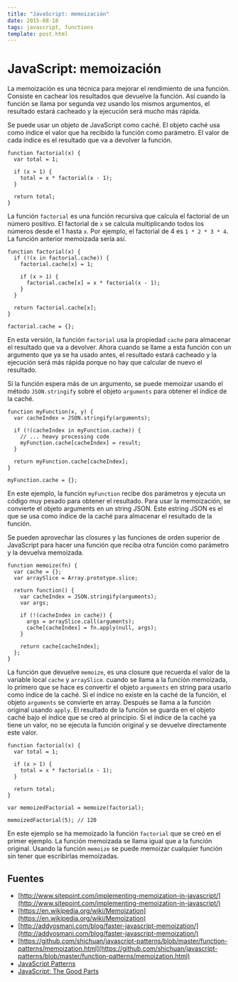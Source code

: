 ```yaml
---
title: "JavaScript: memoización"
date: 2015-08-18
tags: javascript, functions
template: post.html
---
```


# JavaScript: memoización

La memoización es una técnica para mejorar el rendimiento de una función. Consiste en cachear los resultados que devuelve la función. Así cuando la función se llama por segunda vez usando los mismos argumentos, el resultado estará cacheado y la ejecución será mucho más rápida.

Se puede usar un objeto de JavaScript como caché. El objeto caché usa como índice el valor que ha recibido la función como parámetro. El valor de cada índice es el resultado que va a devolver la función.

    function factorial(x) {
      var total = 1;

      if (x > 1) {
        total = x * factorial(x - 1);
      }

      return total;
    }

La función `factorial` es una función recursiva que calcula el factorial de un número positivo. El factorial de `x` se calcula multiplicando todos los números desde el 1 hasta `x`. Por ejemplo, el factorial de 4 es `1 * 2 * 3 * 4`. La función anterior memoizada sería así.

    function factorial(x) {
      if (!(x in factorial.cache)) {
        factorial.cache[x] = 1;

        if (x > 1) {
          factorial.cache[x] = x * factorial(x - 1);
        }
      }

      return factorial.cache[x];
    }

    factorial.cache = {};

En esta versión, la función `factorial` usa la propiedad `cache` para almacenar el resultado que va a devolver. Ahora cuando se llame a esta función con un argumento que ya se ha usado antes, el resultado estará cacheado y la ejecución será más rápida porque no hay que calcular de nuevo el resultado.

Si la función espera más de un argumento, se puede memoizar usando el método `JSON.stringify` sobre el objeto `arguments` para obtener el índice de la caché.

    function myFunction(x, y) {
      var cacheIndex = JSON.stringify(arguments);

      if (!(cacheIndex in myFunction.cache)) {
        // ... heavy processing code
        myFunction.cache[cacheIndex] = result;
      }

      return myFunction.cache[cacheIndex];
    }

    myFunction.cache = {};

En este ejemplo, la función `myFunction` recibe dos parámetros y ejecuta un código muy pesado para obtener el resultado. Para usar la memoización, se convierte el objeto arguments en un string JSON. Este estring JSON es el que se usa como índice de la caché para almacenar el resultado de la función.

Se pueden aprovechar las closures y las funciones de orden superior de JavaScript para hacer una función que reciba otra función como parámetro y la devuelva memoizada.

    function memoize(fn) {
      var cache = {};
      var arraySlice = Array.prototype.slice;

      return function() {
        var cacheIndex = JSON.stringify(arguments);
        var args;

        if (!(cacheIndex in cache)) {
          args = arraySlice.call(arguments);
          cache[cacheIndex] = fn.apply(null, args);
        }

        return cache[cacheIndex];
      };
    }

La función que devuelve `memoize`, es una closure que recuerda el valor de la variable local `cache` y `arraySlice`. cuando se llama a la función memoizada, lo primero que se hace es convertir el objeto `arguments` en string para usarlo como índice de la caché. Si el índice no existe en la caché de la función, el objeto `arguments` se convierte en array. Después se llama a la función original usando `apply`. El resultado de la función se guarda en el objeto caché bajo el índice que se creó al principio. Si el índice de la caché ya tiene un valor, no se ejecuta la función original y se devuelve directamente este valor.

    function factorial(x) {
      var total = 1;

      if (x > 1) {
        total = x * factorial(x - 1);
      }

      return total;
    }

    var memoizedFactorial = memoize(factorial);

    memoizedFactorial(5); // 120

En este ejemplo se ha memoizado la función `factorial` que se creó en el primer ejemplo. La función memoizada se llama igual que a la función original. Usando la función `memoize` se puede memoizar cualquier función sin tener que escribirlas memoizadas.

## Fuentes

* [http://www.sitepoint.com/implementing-memoization-in-javascript/](http://www.sitepoint.com/implementing-memoization-in-javascript/)
* [https://en.wikipedia.org/wiki/Memoization](https://en.wikipedia.org/wiki/Memoization)
* [http://addyosmani.com/blog/faster-javascript-memoization/](http://addyosmani.com/blog/faster-javascript-memoization/)
* [https://github.com/shichuan/javascript-patterns/blob/master/function-patterns/memoization.html](https://github.com/shichuan/javascript-patterns/blob/master/function-patterns/memoization.html)
* [JavaScript Patterns](http://shop.oreilly.com/product/9780596806767.do)
* [JavaScript: The Good Parts](http://shop.oreilly.com/product/9780596517748.do)
